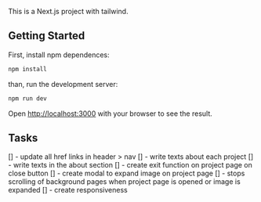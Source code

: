This is a Next.js project with tailwind.

## Getting Started

First, install npm dependences:

```bash
npm install
```

than, run the development server:

```bash
npm run dev
```

Open [http://localhost:3000](http://localhost:3000) with your browser to see the result.

## Tasks

[] - update all href links in header > nav
[] - write texts about each project
[] - write texts in the about section
[] - create exit function on project page on close button
[] - create modal to expand image on project page
[] - stops scrolling of background pages when project page is opened or image is expanded
[] - create responsiveness
